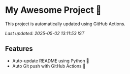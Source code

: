 # My Awesome Project 🚀

This project is automatically updated using GitHub Actions.

_Last updated: 2025-05-02 13:11:53 IST_

## Features
- Auto-update README using Python 🐍
- Auto Git push with GitHub Actions 🤖
